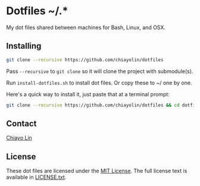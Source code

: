 # Dotfiles ~/.*

My dot files shared between machines for Bash, Linux, and OSX.

## Installing

``` bash
git clone --recursive https://github.com/chiayolin/dotfiles 
```
Pass `--recursive` to `git clone` so it will clone the project with submodule(s). 

Run `install-dotfiles.sh` to install dot files. Or copy these to ~/ one by one.

Here's a quick way to install it, just paste that at a terminal prompt:

```bash
git clone --recursive https://github.com/chiayolin/dotfiles && cd dotfiles && sh install-dotfiles.sh && . ~/.bash_profile
```

## Contact

[Chiayo Lin](mailto:chiayo.lin@gmail.com)

## License

These dot files are licensed under the [MIT License](http://en.wikipedia.org/wiki/MIT_License).
The full license text is available in [LICENSE.txt](https://raw.githubusercontent.com/chiayolin/dotfiles/master/LICENSE.txt).
